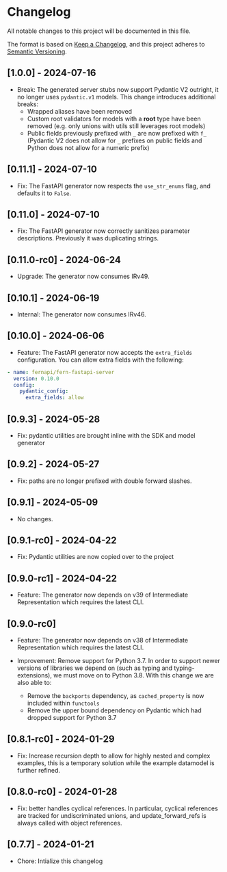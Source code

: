 # Changelog

All notable changes to this project will be documented in this file.

The format is based on [Keep a Changelog](https://keepachangelog.com/en/1.0.0/),
and this project adheres to [Semantic Versioning](https://semver.org/spec/v2.0.0.html).

## [1.0.0] - 2024-07-16
- Break: The generated server stubs now support Pydantic V2 outright, it no longer uses `pydantic.v1` models. This change introduces additional breaks:
  - Wrapped aliases have been removed
  - Custom root validators for models with a __root__ type have been removed (e.g. only unions with utils still leverages root models)
  - Public fields previously prefixed with `_` are now prefixed with `f_` (Pydantic V2 does not allow for `_` prefixes on public fields and Python does not allow for a numeric prefix)

## [0.11.1] - 2024-07-10

- Fix: The FastAPI generator now respects the `use_str_enums` flag, and defaults it to `False`.

## [0.11.0] - 2024-07-10

- Fix: The FastAPI generator now correctly sanitizes parameter descriptions. Previously it was duplicating strings.

## [0.11.0-rc0] - 2024-06-24

- Upgrade: The generator now consumes IRv49.

## [0.10.1] - 2024-06-19

- Internal: The generator now consumes IRv46.

## [0.10.0] - 2024-06-06

- Feature: The FastAPI generator now accepts the `extra_fields` configuration. You can allow extra fields with the following:

```yaml
- name: fernapi/fern-fastapi-server
  version: 0.10.0
  config:
    pydantic_config:
      extra_fields: allow
```

## [0.9.3] - 2024-05-28

- Fix: pydantic utilities are brought inline with the SDK and model generator

## [0.9.2] - 2024-05-27

- Fix: paths are no longer prefixed with double forward slashes.

## [0.9.1] - 2024-05-09

- No changes.

## [0.9.1-rc0] - 2024-04-22

- Fix: Pydantic utilities are now copied over to the project

## [0.9.0-rc1] - 2024-04-22

- Feature: The generator now depends on v39 of Intermediate Representation which requires the latest
  CLI.

## [0.9.0-rc0]

- Feature: The generator now depends on v38 of Intermediate Representation which requires the latest
  CLI.

- Improvement: Remove support for Python 3.7. In order to support newer versions of libraries we depend on (such as typing and typing-extensions), we must move on to Python 3.8. With this change we are also able to:
  - Remove the `backports` dependency, as `cached_property` is now included within `functools`
  - Remove the upper bound dependency on Pydantic which had dropped support for Python 3.7

## [0.8.1-rc0] - 2024-01-29

- Fix: Increase recursion depth to allow for highly nested and complex examples,
  this is a temporary solution while the example datamodel is further refined.

## [0.8.0-rc0] - 2024-01-28

- Fix: better handles cyclical references. In particular,
  cyclical references are tracked for undiscriminated unions,
  and update_forward_refs is always called with object references.

## [0.7.7] - 2024-01-21

- Chore: Intialize this changelog
